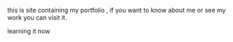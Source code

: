 this is site containing my portfolio , if you want to know about me or see my work you can visit it.


learning it now
